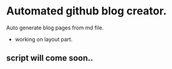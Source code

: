 
# Automated github blog creator.
Auto generate blog pages from md file.

- working on layout part.

## script will come soon..
